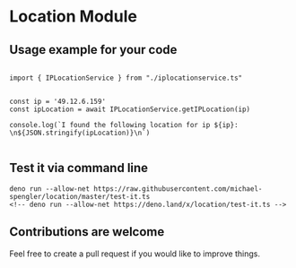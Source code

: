 # Location Module

## Usage example for your code

```

import { IPLocationService } from "./iplocationservice.ts"


const ip = '49.12.6.159'
const ipLocation = await IPLocationService.getIPLocation(ip)

console.log(`I found the following location for ip ${ip}: \n${JSON.stringify(ipLocation)}\n`)


```

## Test it via command line
```
deno run --allow-net https://raw.githubusercontent.com/michael-spengler/location/master/test-it.ts
<!-- deno run --allow-net https://deno.land/x/location/test-it.ts -->
```

## Contributions are welcome
Feel free to create a pull request if you would like to improve things.